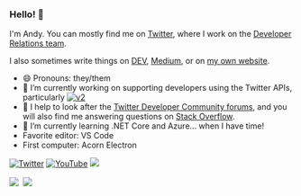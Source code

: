 ### Hello! 👋

I'm Andy. You can mostly find me on [Twitter](https://twitter.com/andypiper), where I work on the [Developer Relations team](https://twitter.com/twitterdev).

I also sometimes write things on [DEV](https://dev.to/andypiper), [Medium](https://andypiper.medium.com), or on [my own website](https://andypiper.co.uk).

- 😄 Pronouns: they/them
- 🔭 I’m currently working on supporting developers using the Twitter APIs, particularly [![v2](https://img.shields.io/endpoint?url=https%3A%2F%2Ftwbadges.glitch.me%2Fbadges%2Fv2)](https://developer.twitter.com/en/docs/twitter-api)
- 💬 I help to look after the [Twitter Developer Community forums](https://twittercommunity.com), and you will also find me answering questions on [Stack Overflow](https://stackoverflow.com/users/262478/andy-piper).
- 🌱 I’m currently learning .NET Core and Azure... when I have time!
- Favorite editor: VS Code 
- First computer: Acorn Electron


[![Twitter](https://img.shields.io/badge/andypiper%20-%231DA1F2.svg?&style=flat-square&logo=Twitter&logoColor=white)](https://twitter.com/andypiper) [![YouTube](https://img.shields.io/badge/andypiperuk%20-%23FF0000.svg?&style=flat-square&logo=YouTube&logoColor=white)](https://youtube.com/andypiperuk) <img src="https://img.shields.io/badge/LostRinkitink%20-%23107C10.svg?&style=flat-square&logo=Xbox&logoColor=white"/> 

<div><img align="center" src="https://github-readme-stats.vercel.app/api/top-langs/?username=andypiper&layout=compact" />&nbsp;&nbsp;<img align="center" src="https://github-readme-stats.vercel.app/api?username=andypiper&count_private=true&show_icons=true&theme=default&hide_rank=true&disable_animations=true&custom_title=Stats" /></div>

